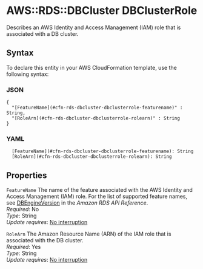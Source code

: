 # AWS::RDS::DBCluster DBClusterRole<a name="aws-properties-rds-dbcluster-dbclusterrole"></a>

Describes an AWS Identity and Access Management \(IAM\) role that is associated with a DB cluster\.

## Syntax<a name="aws-properties-rds-dbcluster-dbclusterrole-syntax"></a>

To declare this entity in your AWS CloudFormation template, use the following syntax:

### JSON<a name="aws-properties-rds-dbcluster-dbclusterrole-syntax.json"></a>

```
{
  "[FeatureName](#cfn-rds-dbcluster-dbclusterrole-featurename)" : String,
  "[RoleArn](#cfn-rds-dbcluster-dbclusterrole-rolearn)" : String
}
```

### YAML<a name="aws-properties-rds-dbcluster-dbclusterrole-syntax.yaml"></a>

```
  [FeatureName](#cfn-rds-dbcluster-dbclusterrole-featurename): String
  [RoleArn](#cfn-rds-dbcluster-dbclusterrole-rolearn): String
```

## Properties<a name="aws-properties-rds-dbcluster-dbclusterrole-properties"></a>

`FeatureName`  <a name="cfn-rds-dbcluster-dbclusterrole-featurename"></a>
The name of the feature associated with the AWS Identity and Access Management \(IAM\) role\. For the list of supported feature names, see [DBEngineVersion](https://docs.aws.amazon.com/AmazonRDS/latest/APIReference/API_DBEngineVersion.html) in the *Amazon RDS API Reference*\.  
*Required*: No  
*Type*: String  
*Update requires*: [No interruption](https://docs.aws.amazon.com/AWSCloudFormation/latest/UserGuide/using-cfn-updating-stacks-update-behaviors.html#update-no-interrupt)

`RoleArn`  <a name="cfn-rds-dbcluster-dbclusterrole-rolearn"></a>
The Amazon Resource Name \(ARN\) of the IAM role that is associated with the DB cluster\.  
*Required*: Yes  
*Type*: String  
*Update requires*: [No interruption](https://docs.aws.amazon.com/AWSCloudFormation/latest/UserGuide/using-cfn-updating-stacks-update-behaviors.html#update-no-interrupt)
